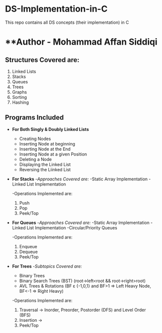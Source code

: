 # DS-Implementation-in-C
This repo contains all DS concepts (their implementation) in C
# **Author - Mohammad Affan Siddiqi
## Structures Covered are:
1. Linked Lists
2. Stacks
3. Queues
4. Trees
5. Graphs
6. Sorting
7. Hashing

## Programs Included

- **For Both Singly & Doubly Linked Lists**
  - Creating Nodes
  - Inserting Node at beginning
  - Inserting Node at the End
  - Inserting Node at a given Position
  - Deleting a Node
  - Displaying the Linked List
  - Reversing the Liinked List

- **For Stacks**
  -*Approaches Covered are:*
    -Static Array Implementation
    -Linked List Implementation

  -Operations Implemented are:
    1. Push
    2. Pop
    3. Peek/Top
       
- **For Queues**
  -*Approaches Covered are:*
    -Static Array Implementation
    -Linked List Implementation
    -Circular/Priority Queues

  -Operations Implemented are:
    1. Enqueue
    2. Dequeue
    3. Peek/Top
  
- **For Trees**
  -*Subtopics Covered are:*
    - Binary Trees
    - Binary Search Trees (BST)  (root->left<root && root->right>root)
    - AVL Trees & Rotations      (BF ε {-1,0,1} and BF>1 => Left Heavy Node, BF<-1 => Right Heavy)
  
   -Operations Implemented are:
    1. Traversal -> Inorder, Preorder, Postorder (DFS) and Level Order (BFS)
    2. Insertion -> 
    3. Peek/Top


